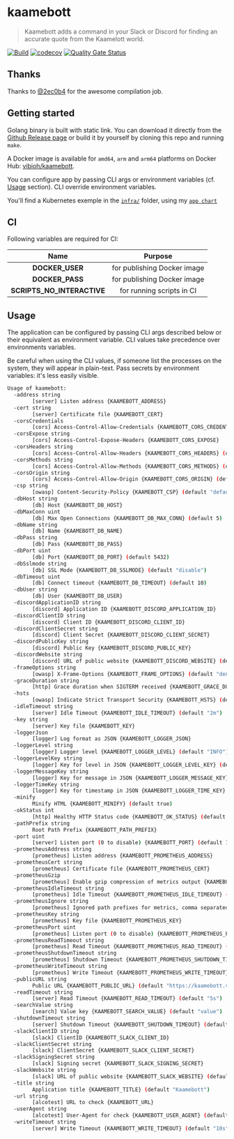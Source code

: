 # kaamebott

> Kaamebott adds a command in your Slack or Discord for finding an accurate quote from the Kaamelott world.

[![Build](https://github.com/ViBiOh/kaamebott/workflows/Build/badge.svg)](https://github.com/ViBiOh/kaamebott/actions)
[![codecov](https://codecov.io/gh/ViBiOh/kaamebott/branch/main/graph/badge.svg)](https://codecov.io/gh/ViBiOh/kaamebott)
[![Quality Gate Status](https://sonarcloud.io/api/project_badges/measure?project=ViBiOh_kaamebott&metric=alert_status)](https://sonarcloud.io/dashboard?id=ViBiOh_kaamebott)

## Thanks

Thanks to [@2ec0b4](https://github.com/2ec0b4/kaamelott-soundboard) for the awesome compilation job.

## Getting started

Golang binary is built with static link. You can download it directly from the [Github Release page](https://github.com/ViBiOh/kaamebott/releases) or build it by yourself by cloning this repo and running `make`.

A Docker image is available for `amd64`, `arm` and `arm64` platforms on Docker Hub: [vibioh/kaamebott](https://hub.docker.com/r/vibioh/kaamebott/tags).

You can configure app by passing CLI args or environment variables (cf. [Usage](#usage) section). CLI override environment variables.

You'll find a Kubernetes exemple in the [`infra/`](infra/) folder, using my [`app chart`](https://github.com/ViBiOh/charts/tree/main/app)

## CI

Following variables are required for CI:

|            Name            |           Purpose           |
| :------------------------: | :-------------------------: |
|      **DOCKER_USER**       | for publishing Docker image |
|      **DOCKER_PASS**       | for publishing Docker image |
| **SCRIPTS_NO_INTERACTIVE** |  for running scripts in CI  |

## Usage

The application can be configured by passing CLI args described below or their equivalent as environment variable. CLI values take precedence over environments variables.

Be careful when using the CLI values, if someone list the processes on the system, they will appear in plain-text. Pass secrets by environment variables: it's less easily visible.

```bash
Usage of kaamebott:
  -address string
        [server] Listen address {KAAMEBOTT_ADDRESS}
  -cert string
        [server] Certificate file {KAAMEBOTT_CERT}
  -corsCredentials
        [cors] Access-Control-Allow-Credentials {KAAMEBOTT_CORS_CREDENTIALS}
  -corsExpose string
        [cors] Access-Control-Expose-Headers {KAAMEBOTT_CORS_EXPOSE}
  -corsHeaders string
        [cors] Access-Control-Allow-Headers {KAAMEBOTT_CORS_HEADERS} (default "Content-Type")
  -corsMethods string
        [cors] Access-Control-Allow-Methods {KAAMEBOTT_CORS_METHODS} (default "GET")
  -corsOrigin string
        [cors] Access-Control-Allow-Origin {KAAMEBOTT_CORS_ORIGIN} (default "*")
  -csp string
        [owasp] Content-Security-Policy {KAAMEBOTT_CSP} (default "default-src 'self'; base-uri 'self'; script-src 'self' 'nonce'; style-src 'self' 'nonce'; img-src 'self' platform.slack-edge.com")
  -dbHost string
        [db] Host {KAAMEBOTT_DB_HOST}
  -dbMaxConn uint
        [db] Max Open Connections {KAAMEBOTT_DB_MAX_CONN} (default 5)
  -dbName string
        [db] Name {KAAMEBOTT_DB_NAME}
  -dbPass string
        [db] Pass {KAAMEBOTT_DB_PASS}
  -dbPort uint
        [db] Port {KAAMEBOTT_DB_PORT} (default 5432)
  -dbSslmode string
        [db] SSL Mode {KAAMEBOTT_DB_SSLMODE} (default "disable")
  -dbTimeout uint
        [db] Connect timeout {KAAMEBOTT_DB_TIMEOUT} (default 10)
  -dbUser string
        [db] User {KAAMEBOTT_DB_USER}
  -discordApplicationID string
        [discord] Application ID {KAAMEBOTT_DISCORD_APPLICATION_ID}
  -discordClientID string
        [discord] Client ID {KAAMEBOTT_DISCORD_CLIENT_ID}
  -discordClientSecret string
        [discord] Client Secret {KAAMEBOTT_DISCORD_CLIENT_SECRET}
  -discordPublicKey string
        [discord] Public Key {KAAMEBOTT_DISCORD_PUBLIC_KEY}
  -discordWebsite string
        [discord] URL of public website {KAAMEBOTT_DISCORD_WEBSITE} (default "https://kaamebott.vibioh.fr")
  -frameOptions string
        [owasp] X-Frame-Options {KAAMEBOTT_FRAME_OPTIONS} (default "deny")
  -graceDuration string
        [http] Grace duration when SIGTERM received {KAAMEBOTT_GRACE_DURATION} (default "30s")
  -hsts
        [owasp] Indicate Strict Transport Security {KAAMEBOTT_HSTS} (default true)
  -idleTimeout string
        [server] Idle Timeout {KAAMEBOTT_IDLE_TIMEOUT} (default "2m")
  -key string
        [server] Key file {KAAMEBOTT_KEY}
  -loggerJson
        [logger] Log format as JSON {KAAMEBOTT_LOGGER_JSON}
  -loggerLevel string
        [logger] Logger level {KAAMEBOTT_LOGGER_LEVEL} (default "INFO")
  -loggerLevelKey string
        [logger] Key for level in JSON {KAAMEBOTT_LOGGER_LEVEL_KEY} (default "level")
  -loggerMessageKey string
        [logger] Key for message in JSON {KAAMEBOTT_LOGGER_MESSAGE_KEY} (default "message")
  -loggerTimeKey string
        [logger] Key for timestamp in JSON {KAAMEBOTT_LOGGER_TIME_KEY} (default "time")
  -minify
        Minify HTML {KAAMEBOTT_MINIFY} (default true)
  -okStatus int
        [http] Healthy HTTP Status code {KAAMEBOTT_OK_STATUS} (default 204)
  -pathPrefix string
        Root Path Prefix {KAAMEBOTT_PATH_PREFIX}
  -port uint
        [server] Listen port (0 to disable) {KAAMEBOTT_PORT} (default 1080)
  -prometheusAddress string
        [prometheus] Listen address {KAAMEBOTT_PROMETHEUS_ADDRESS}
  -prometheusCert string
        [prometheus] Certificate file {KAAMEBOTT_PROMETHEUS_CERT}
  -prometheusGzip
        [prometheus] Enable gzip compression of metrics output {KAAMEBOTT_PROMETHEUS_GZIP}
  -prometheusIdleTimeout string
        [prometheus] Idle Timeout {KAAMEBOTT_PROMETHEUS_IDLE_TIMEOUT} (default "10s")
  -prometheusIgnore string
        [prometheus] Ignored path prefixes for metrics, comma separated {KAAMEBOTT_PROMETHEUS_IGNORE}
  -prometheusKey string
        [prometheus] Key file {KAAMEBOTT_PROMETHEUS_KEY}
  -prometheusPort uint
        [prometheus] Listen port (0 to disable) {KAAMEBOTT_PROMETHEUS_PORT} (default 9090)
  -prometheusReadTimeout string
        [prometheus] Read Timeout {KAAMEBOTT_PROMETHEUS_READ_TIMEOUT} (default "5s")
  -prometheusShutdownTimeout string
        [prometheus] Shutdown Timeout {KAAMEBOTT_PROMETHEUS_SHUTDOWN_TIMEOUT} (default "5s")
  -prometheusWriteTimeout string
        [prometheus] Write Timeout {KAAMEBOTT_PROMETHEUS_WRITE_TIMEOUT} (default "10s")
  -publicURL string
        Public URL {KAAMEBOTT_PUBLIC_URL} (default "https://kaamebott.vibioh.fr")
  -readTimeout string
        [server] Read Timeout {KAAMEBOTT_READ_TIMEOUT} (default "5s")
  -searchValue string
        [search] Value key {KAAMEBOTT_SEARCH_VALUE} (default "value")
  -shutdownTimeout string
        [server] Shutdown Timeout {KAAMEBOTT_SHUTDOWN_TIMEOUT} (default "10s")
  -slackClientID string
        [slack] ClientID {KAAMEBOTT_SLACK_CLIENT_ID}
  -slackClientSecret string
        [slack] ClientSecret {KAAMEBOTT_SLACK_CLIENT_SECRET}
  -slackSigningSecret string
        [slack] Signing secret {KAAMEBOTT_SLACK_SIGNING_SECRET}
  -slackWebsite string
        [slack] URL of public website {KAAMEBOTT_SLACK_WEBSITE} (default "https://kaamebott.vibioh.fr")
  -title string
        Application title {KAAMEBOTT_TITLE} (default "Kaamebott")
  -url string
        [alcotest] URL to check {KAAMEBOTT_URL}
  -userAgent string
        [alcotest] User-Agent for check {KAAMEBOTT_USER_AGENT} (default "Alcotest")
  -writeTimeout string
        [server] Write Timeout {KAAMEBOTT_WRITE_TIMEOUT} (default "10s")
```
